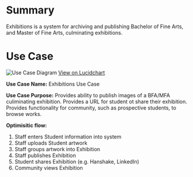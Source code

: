 # Summary

Exhibitions is a system for archiving and publishing Bachelor of Fine Arts, and Master of Fine Arts, culminating exhibitions.

# Use Case

![Use Case Diagram](https://lucid.app/publicSegments/view/0e6c0c59-1256-4c0e-aa86-65e52ac564a7/image.jpeg "Use Case Diagram")
[View on Lucidchart](https://lucid.app/documents/view/acb266b4-feca-4ad0-8783-ed5de9d81044)

__Use Case Name:__ Exhibitions Use Case

__Use Case Purpose:__ Provides ability to publish images of a BFA/MFA culiminating exhibition.  Provides a URL for student ot share their exhibition.  Provides functionality for community, such as prospective students, to browse works.

__Optimisitic flow:__
1. Staff enters Student information into system
2. Staff uploads Student artwork
3. Staff groups artwork into Exhibition
4. Staff publishes Exhibition
5. Student shares Exhibition (e.g. Hanshake, LinkedIn)
6. Community views Exhibition

